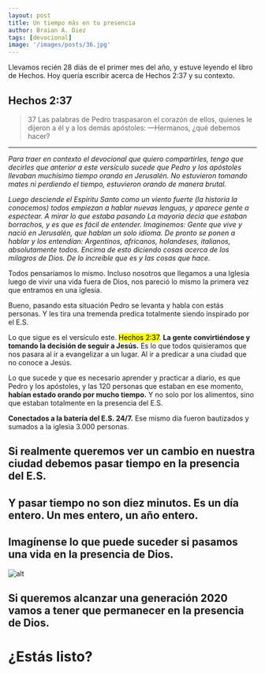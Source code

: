 ```yaml
---
layout: post
title: Un tiempo más en tu presencia
author: Braian A. Diez
tags: [devocional]
image: '/images/posts/36.jpg'
---
```


Llevamos recién 28 diás de el primer mes del año, y estuve leyendo el libro de Hechos. Hoy quería escribir acerca de Hechos 2:37 y su contexto.

## Hechos 2:37 

> 37 Las palabras de Pedro traspasaron el corazón de ellos, quienes le dijeron a él y a los demás apóstoles: —Hermanos, ¿qué debemos hacer?

---

*Para traer en contexto el devocional que quiero compartirles, tengo que decirles que anterior a este versículo sucede que Pedro y los apóstoles*
*llevaban muchísimo tiempo orando en Jerusalén. No estuvieron tomando mates ni perdiendo el tiempo, estuvieron orando de manera brutal.*

*Luego desciende el Espíritu Santo como un viento fuerte (la historia la conocemos) todos empiezan a hablar nuevas lenguas, y aparece gente a espectear.*
*A mirar lo que estaba pasando*
*La mayoría decía que estaban borrachos, y es que es fácil de entender. Imaginemos: Gente que vive y nació en Jerusalén, que hablan un solo idioma.*
*De pronto se ponen a hablar y los entendían: Argentinos, africanos, holandeses, italianos, absolutamente todos. Encima de esto diciendo cosas*
*acerca de los milagros de Dios. De lo increíble que es y las cosas que hace.*

Todos pensaríamos lo mismo. Incluso nosotros que llegamos a una Iglesia luego de vivir una vida fuera de Dios, nos pareció lo mismo la primera vez que entramos
en una iglesia.

Bueno, pasando esta situación Pedro se levanta y habla con estás personas. Y les tira una tremenda predica totalmente siendo inspirado por el E.S.

Lo que sigue es el versículo este. <mark>Hechos 2:37</mark>. **La gente convirtiéndose y tomando la decisión de seguir a Jesús.**
Es lo que todos quisieramos que nos pasara al ir a evangelizar a un lugar. Al ir a predicar a una ciudad que no conoce a Jesús.

Lo que sucede y que es necesario aprender y practicar a diario, es que Pedro y los apóstoles, y las 120 personas que estaban en ese momento, **habían estado orando por mucho tiempo.**
Y no solo por los alimentos, sino que estaban totalmente en la presencia del E.S. 

**Conectados a la batería del E.S. 24/7.** Ese mismo día fueron bautizados y sumados a la iglesia 3.000 personas. 

## Si realmente queremos ver un cambio en nuestra ciudad debemos pasar tiempo en la presencia del E.S. 
## Y pasar tiempo no son diez minutos. Es un día entero. Un mes entero, un año entero. 

## Imagínense lo que puede suceder si pasamos una vida en la presencia de Dios. 


![alt](https://images.unsplash.com/photo-1580171564195-978cd9b462df?ixlib=rb-1.2.1&ixid=eyJhcHBfaWQiOjEyMDd9&auto=format&fit=crop&w=1268&q=80)

## Si queremos alcanzar una generación 2020 vamos a tener que permanecer en la presencia de Dios.

# ¿Estás listo?

